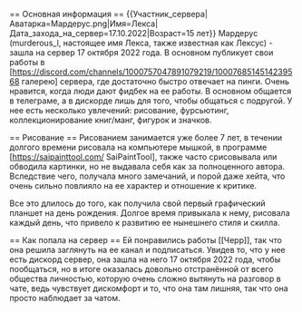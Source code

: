 == Основная информация ==
{{Участник_сервера|Аватарка=Мардерус.png|Имя=Лекса|Дата_захода_на_сервер=17.10.2022|Возраст=15 лет}}
Мардерус (murderous_l, настоящее имя Лекса, также известная как Лексус) - зашла на сервер 17 октября 2022 года. В основном публикует свои работы в [https://discord.com/channels/1000757047891079219/1000768514514239568 галерею] сервера, где достаточно быстро отвечает на пинги. Очень нравится, когда люди дают фидбек на ее работы. В основном общается в телеграме, а в дискорде лишь для того, чтобы общаться с подругой. У нее есть несколько увлечений: рисование, фурсьютинг, коллекционирование книг/манг, фигурок и значков. 

== Рисование ==
Рисованием занимается уже более 7 лет, в течении долгого времени рисовала на компьютере мышкой, в программе [https://saipainttool.com/ SaiPaintTool], также часто срисовывала или обводила картинки, но не выдавала себя как за полноценного автора. Вследствие чего, получала много замечаний, и порой даже хейта, что очень сильно повлияло на ее характер и отношение к критике.

Все это длилось до того, как получила свой первый графический планшет на день рождения. Долгое время привыкала к нему, рисовала каждый день, что привело к развитию ее нынешнего стиля и скилла.

== Как попала на сервер ==
Ей понравились работы [[Черр]], так что она решила заглянуть на ее канал и подписаться. Увидев то, что у нее есть дискорд сервер, она зашла на него 17 октября 2022 года, чтобы пообщаться, но в итоге оказалась довольно отстранённой от всего общества личностью, которую очень сложно вытянуть на разговор в чате, ведь чувствует дискомфорт и то, что она там лишняя, так что она просто наблюдает за чатом.
 